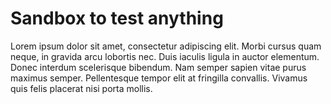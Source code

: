 # Sandbox to test anything

Lorem ipsum dolor sit amet, consectetur adipiscing elit. Morbi cursus quam neque, in gravida arcu lobortis nec. Duis iaculis ligula in auctor elementum. Donec interdum scelerisque bibendum. Nam semper sapien vitae purus maximus semper. Pellentesque tempor elit at fringilla convallis. Vivamus quis felis placerat nisi porta mollis. 
